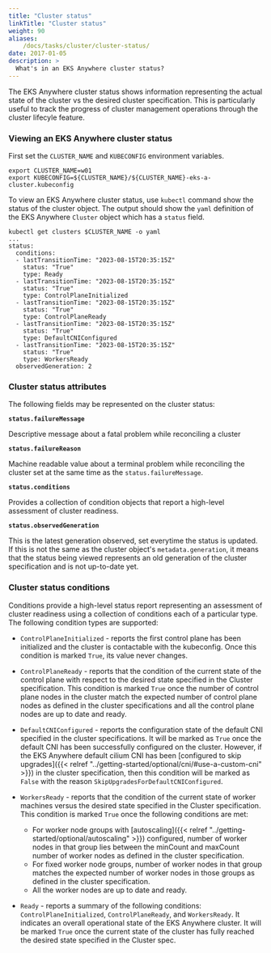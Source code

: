 ```yaml
---
title: "Cluster status"
linkTitle: "Cluster status"
weight: 90
aliases:
    /docs/tasks/cluster/cluster-status/
date: 2017-01-05
description: >
  What's in an EKS Anywhere cluster status?
---
```


The EKS Anywhere cluster status shows information representing the actual state of the cluster vs the desired cluster specification. This is particularly useful to track the progress of cluster management operations through the cluster lifecyle feature.

### Viewing an EKS Anywhere cluster status

First set the `CLUSTER_NAME` and `KUBECONFIG` environment variables.

```
export CLUSTER_NAME=w01
export KUBECONFIG=${CLUSTER_NAME}/${CLUSTER_NAME}-eks-a-cluster.kubeconfig
```

To view an EKS Anywhere cluster status, use `kubectl` command show the status of the cluster object.
The output should show the `yaml` definition of the EKS Anywhere `Cluster` object which has a `status` field.

```
kubectl get clusters $CLUSTER_NAME -o yaml
...
status:
  conditions:
  - lastTransitionTime: "2023-08-15T20:35:15Z"
    status: "True"
    type: Ready
  - lastTransitionTime: "2023-08-15T20:35:15Z"
    status: "True"
    type: ControlPlaneInitialized
  - lastTransitionTime: "2023-08-15T20:35:15Z"
    status: "True"
    type: ControlPlaneReady
  - lastTransitionTime: "2023-08-15T20:35:15Z"
    status: "True"
    type: DefaultCNIConfigured
  - lastTransitionTime: "2023-08-15T20:35:15Z"
    status: "True"
    type: WorkersReady
  observedGeneration: 2
```

### Cluster status attributes

The following fields may be represented on the cluster status:

**`status.failureMessage`**

Descriptive message about a fatal problem while reconciling a cluster

**`status.failureReason`**

Machine readable value about a terminal problem while reconciling the cluster set at the same time as the `status.failureMessage`.

**`status.conditions`**

Provides a collection of condition objects that report a high-level assessment of cluster readiness.

**`status.observedGeneration`**

This is the latest generation observed, set everytime the status is updated. If this is not the same as the cluster object's `metadata.generation`, it means that the status being viewed represents an old generation of the cluster specification and is not up-to-date yet. 

### Cluster status conditions

Conditions provide a high-level status report representing an assessment of cluster readiness using a collection of conditions each of a particular type. The following condition types are supported:

  * `ControlPlaneInitialized` - reports the first control plane has been initialized and the cluster is contactable with the kubeconfig. Once this condition is marked `True`, its value never changes.

  * `ControlPlaneReady` -  reports that the condition of the current state of the control plane with respect to the desired state specified in the Cluster specification. This condition is marked `True` once the number of control plane nodes in the cluster match the expected number of control plane nodes as defined in the cluster specifications and all the control plane nodes are up to date and ready.

  * `DefaultCNIConfigured` - reports the configuration state of the default CNI specified in the cluster specifications. It will be marked as `True` once the default CNI has been successfully configured on the cluster. 
  However, if the EKS Anywhere default cilium CNI has been [configured to skip upgrades]({{< relref "../getting-started/optional/cni/#use-a-custom-cni" >}}) in the cluster specification, then this condition will be marked as `False` with the reason `SkipUpgradesForDefaultCNIConfigured`.

  * `WorkersReady` - reports that the condition of the current state of worker machines versus the desired state specified in the Cluster specification. This condition is marked `True` once the following conditions are met:
    * For worker node groups with [autoscaling]({{< relref "../getting-started/optional/autoscaling" >}}) configured, number of worker nodes in that group lies between the minCount and maxCount number of worker nodes as defined in the cluster specification.
    * For fixed worker node groups, number of worker nodes in that group matches the expected number of worker nodes in those groups as defined in the cluster specification.
    * All the worker nodes are up to date and ready.

  * `Ready` - reports a summary of the following conditions: `ControlPlaneInitialized`, `ControlPlaneReady`, and `WorkersReady`. It indicates an overall operational state of the EKS Anywhere cluster. It will be marked `True` once the current state of the cluster has fully reached the desired state specified in the Cluster spec.


